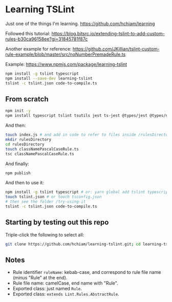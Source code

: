 # Learning TSLint

Just one of the things I'm learning. <https://github.com/hchiam/learning>

Followed this tutorial: <https://blog.bitsrc.io/extending-tslint-to-add-custom-rules-b30ca96158ee?gi=31845781f87c>

Another example for reference: <https://github.com/JKillian/tslint-custom-rule-example/blob/master/src/noNumberPremadeRule.ts>

Example: <https://www.npmjs.com/package/learning-tslint>

```bash
npm install -g tslint typescript
npm install --save-dev learning-tslint
tslint -c tslint.json code-to-compile.ts
```

## From scratch

```bash
npm init -y
npm install typescript tslint tsutils jest ts-jest @types/jest @types/node
```

And then:

```bash
touch index.js # and add in code to refer to files inside /rulesDirectory
mkdir rulesDirectory
cd rulesDirectory
touch classNamePascalCaseRule.ts
tsc classNamePascalCaseRule.ts
```

And finally:

```bash
npm publish
```

And then to use it:

```bash
npm install -g tslint typescript # or: yarn global add tslint typescript
touch tslint.json # or touch tsconfig.json
# then see the folder /try-using-it
tslint -c tslint.json code-to-compile.ts
```

## Starting by testing out this repo <!-- Replace "template"s and "# and then ..."s in this section -->

Triple-click the following to select all:

```bash
git clone https://github.com/hchiam/learning-tslint.git; cd learning-tslint; npm install; # and then ...
```

## Notes

- Rule identifier `ruleName`: kebab-case, and correspond to rule file name (minus "Rule" at the end).
- Rule file name: camelCase, end name with "Rule".
- Exported class: just named `Rule`.
- Exported class: `extends Lint.Rules.AbstractRule`.
